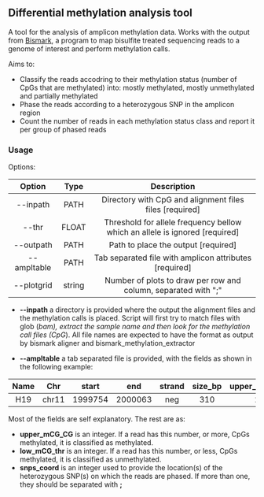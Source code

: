 ## Differential methylation analysis tool

A tool for the analysis of amplicon methylation data. Works with the output 
from [Bismark](https://www.bioinformatics.babraham.ac.uk/projects/bismark/), a program to map bisulfite treated sequencing reads to a genome of interest and perform methylation calls.

Aims to:
  * Classify the reads accodring to their methylation status (number of CpGs that 
  are methylated) into: mostly methylated, mostly unmethylated and partially 
  methylated
  * Phase the reads according to a heterozygous SNP in the amplicon region
  * Count the number of reads in each methylation status class and report it per 
  group of phased reads
  
### Usage
Options:

| Option | Type | Description |
|:-:|:-:|:-:|
| --inpath | PATH | Directory with CpG and alignment files files  [required] |
| --thr | FLOAT | Threshold for allele frequency bellow which an allele is ignored [required]|
| --outpath | PATH | Path to place the output  [required] |
| --ampltable | PATH | Tab separated file with amplicon attributes  [required] |
| --plotgrid | string | Number of plots to draw per row and column, separated with ";" | 

* **--inpath** a directory is provided where the output the alignment files 
and the methylation calls is placed. Script will first try to match files with glob
(*bam), extract the sample name and then look for the methylation call files
 (CpG*). All file names are expected to have the format as output by bismark 
 aligner and bismark_methylation_extractor
 
* **--ampltable** a tab separated file is provided, with the fields as shown
in the following example: 

| Name | Chr | start | end	| strand | size_bp | upper_mCG_thr | low_mCG_thr | snps_coord |
|:-:|:-:|:-:|:-:|:-:|:-:|:-:|:-:|:-:|
| H19 | chr11 |	1999754 | 2000063 | neg | 310 | 20 | 3 | 1999845;1999934 |

Most of the fields are self explanatory. The rest are as:
* **upper_mCG_CG** is an integer. If a read has this number, or more, CpGs 
methylated, it is classified as methylated. 
* **low_mCG_thr** is an integer. If a read has this number, or less, CpGs 
methylated, it is classified as unmethylated.
* **snps_coord** is an integer used to provide the location(s) of the 
heterozygous SNP(s) on which the reads are phased. If more than one, they 
should be separated with **;** 
